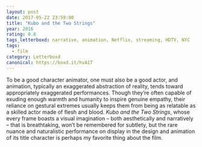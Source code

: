```yaml
---
layout: post 
date: 2017-05-22 23:59:00
title: "Kubo and the Two Strings"
year: 2016
rating: 0.8
tags_letterboxd: narrative, animation, Netflix, streaming, HDTV, NYC
tags:
  - film
category: Letterboxd
canonical: https://boxd.it/hvA1T
---
```


To be a good character animator, one must also be a good actor, and animation, typically an exaggerated abstraction of reality, tends toward appropriately exaggerated performances. Though they’re often capable of exuding enough warmth and humanity to inspire genuine empathy, their reliance on gestural extremes usually keeps them from being as relatable as a skilled actor made of flesh and blood. <cite>Kubo and the Two Strings</cite>, whose every frame boasts a visual imagination – both aesthetically and narratively – that is breathtaking, won’t be remembered for subtlety, but the rare nuance and naturalistic performance on display in the design and animation of its title character is perhaps my favorite thing about the film.